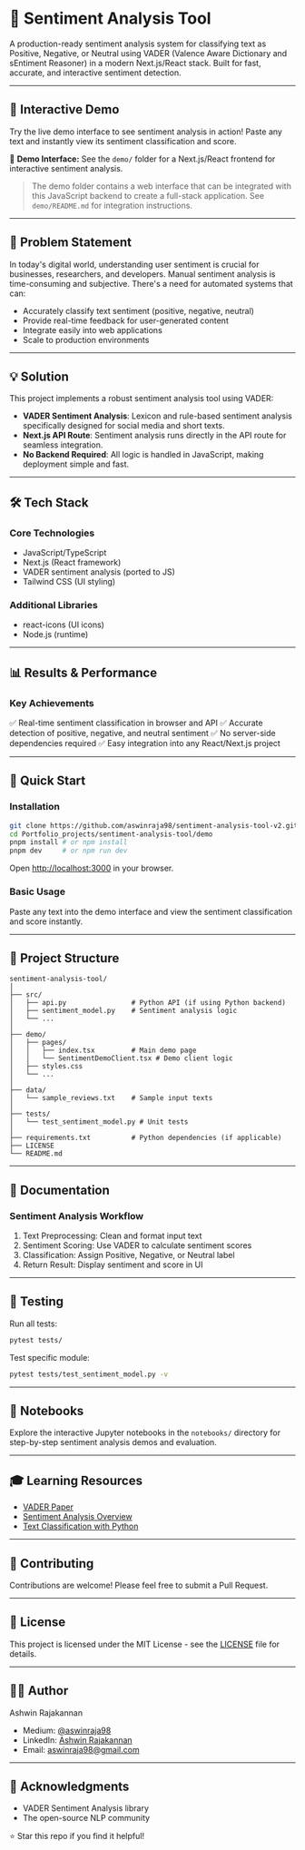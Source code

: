 
# 📄 Sentiment Analysis Tool

A production-ready sentiment analysis system for classifying text as Positive, Negative, or Neutral using VADER (Valence Aware Dictionary and sEntiment Reasoner) in a modern Next.js/React stack. Built for fast, accurate, and interactive sentiment detection.

---

## 🚀 Interactive Demo

Try the live demo interface to see sentiment analysis in action! Paste any text and instantly view its sentiment classification and score.

📍 **Demo Interface:** See the `demo/` folder for a Next.js/React frontend for interactive sentiment analysis.

> The demo folder contains a web interface that can be integrated with this JavaScript backend to create a full-stack application. See `demo/README.md` for integration instructions.

---

## 🎯 Problem Statement

In today's digital world, understanding user sentiment is crucial for businesses, researchers, and developers. Manual sentiment analysis is time-consuming and subjective. There's a need for automated systems that can:

- Accurately classify text sentiment (positive, negative, neutral)
- Provide real-time feedback for user-generated content
- Integrate easily into web applications
- Scale to production environments

---

## 💡 Solution

This project implements a robust sentiment analysis tool using VADER:

- **VADER Sentiment Analysis**: Lexicon and rule-based sentiment analysis specifically designed for social media and short texts.
- **Next.js API Route**: Sentiment analysis runs directly in the API route for seamless integration.
- **No Backend Required**: All logic is handled in JavaScript, making deployment simple and fast.

---

## 🛠️ Tech Stack

### Core Technologies
- JavaScript/TypeScript
- Next.js (React framework)
- VADER sentiment analysis (ported to JS)
- Tailwind CSS (UI styling)

### Additional Libraries
- react-icons (UI icons)
- Node.js (runtime)

---

## 📊 Results & Performance

### Key Achievements
✅ Real-time sentiment classification in browser and API
✅ Accurate detection of positive, negative, and neutral sentiment
✅ No server-side dependencies required
✅ Easy integration into any React/Next.js project

---

## 🚀 Quick Start

### Installation
```bash
git clone https://github.com/aswinraja98/sentiment-analysis-tool-v2.git
cd Portfolio_projects/sentiment-analysis-tool/demo
pnpm install # or npm install
pnpm dev     # or npm run dev
```

Open [http://localhost:3000](http://localhost:3000) in your browser.

### Basic Usage

Paste any text into the demo interface and view the sentiment classification and score instantly.

---

## 📁 Project Structure

```
sentiment-analysis-tool/
│
├── src/
│   ├── api.py                # Python API (if using Python backend)
│   ├── sentiment_model.py    # Sentiment analysis logic
│   └── ...
│
├── demo/
│   ├── pages/
│   │   ├── index.tsx         # Main demo page
│   │   └── SentimentDemoClient.tsx # Demo client logic
│   ├── styles.css
│   └── ...
│
├── data/
│   └── sample_reviews.txt    # Sample input texts
│
├── tests/
│   └── test_sentiment_model.py # Unit tests
│
├── requirements.txt          # Python dependencies (if applicable)
├── LICENSE
└── README.md
```

---

## 📖 Documentation

### Sentiment Analysis Workflow
1. Text Preprocessing: Clean and format input text
2. Sentiment Scoring: Use VADER to calculate sentiment scores
3. Classification: Assign Positive, Negative, or Neutral label
4. Return Result: Display sentiment and score in UI

---

## 🧪 Testing

Run all tests:
```bash
pytest tests/
```

Test specific module:
```bash
pytest tests/test_sentiment_model.py -v
```

---

## 🔬 Notebooks

Explore the interactive Jupyter notebooks in the `notebooks/` directory for step-by-step sentiment analysis demos and evaluation.

---

## 🎓 Learning Resources

- [VADER Paper](https://github.com/cjhutto/vaderSentiment)
- [Sentiment Analysis Overview](https://en.wikipedia.org/wiki/Sentiment_analysis)
- [Text Classification with Python](https://realpython.com/python-nltk-sentiment-analysis/)

---

## 🤝 Contributing

Contributions are welcome! Please feel free to submit a Pull Request.

---

## 📝 License

This project is licensed under the MIT License - see the [LICENSE](./LICENSE) file for details.

---

## 👨‍💻 Author

Ashwin Rajakannan

- Medium: [@aswinraja98](https://medium.com/@aswinraja98)
- LinkedIn: [Ashwin Rajakannan](https://www.linkedin.com/in/ashwin-rajakannan)
- Email: [aswinraja98@gmail.com](mailto:aswinraja98@gmail.com)

---

## 🙏 Acknowledgments

- VADER Sentiment Analysis library
- The open-source NLP community

⭐ Star this repo if you find it helpful!
